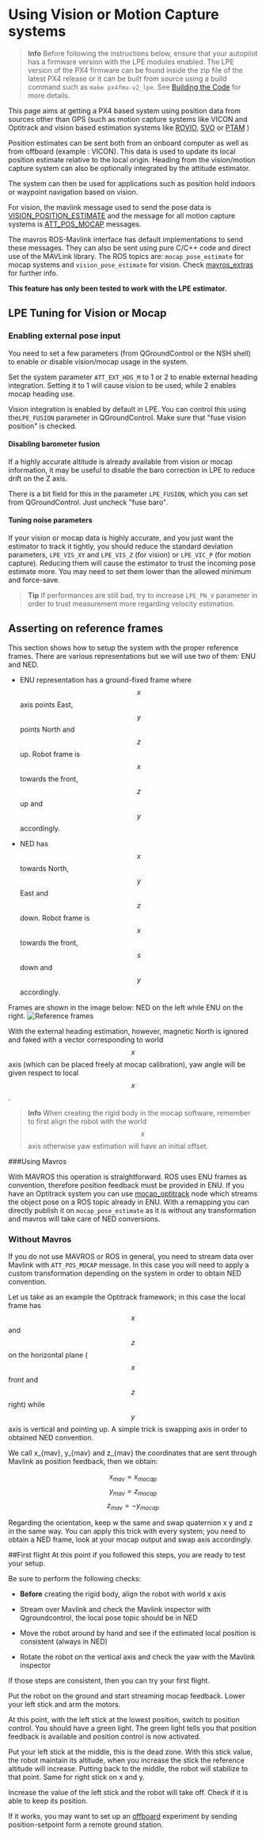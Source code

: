 # Using Vision or Motion Capture systems

> **Info** Before following the instructions below, ensure that your autopilot has a firmware version with the LPE modules enabled. The LPE version of the PX4 firmware can be found inside the zip file of the latest PX4 release or it can be built from source using a build command such as `make px4fmu-v2_lpe`. See [Building the Code](../setup/building_px4.md) for more details.

This page aims at getting a PX4 based system using position data from sources other than GPS (such as motion capture systems like VICON and Optitrack and vision based estimation systems like [ROVIO](https://github.com/ethz-asl/rovio), [SVO](https://github.com/uzh-rpg/rpg_svo) or [PTAM](https://github.com/ethz-asl/ethzasl_ptam) )

Position estimates can be sent both from an onboard computer as well as from offboard (example : VICON).  This data is used to update its local position estimate relative to the local origin. Heading from the vision/motion capture system can also be optionally integrated by the attitude estimator.

The system can then be used for applications such as position hold indoors or waypoint navigation based on vision.

For vision, the mavlink message used to send the pose data is [VISION_POSITION_ESTIMATE](http://mavlink.org/messages/common#VISION_POSITION_ESTIMATE) and the message for all motion capture systems is [ATT_POS_MOCAP](http://mavlink.org/messages/common#ATT_POS_MOCAP) messages.

The mavros ROS-Mavlink interface has default implementations to send these messages. They can also be sent using pure C/C++ code and direct use of the MAVLink library. The ROS topics are: `mocap_pose_estimate` for mocap systems and `vision_pose_estimate` for vision. Check [mavros_extras](http://wiki.ros.org/mavros_extras) for further info.

**This feature has only been tested to work with the LPE estimator.**

## LPE Tuning for Vision or Mocap

### Enabling external pose input
You need to set a few parameters (from QGroundControl or the NSH shell) to enable or disable vision/mocap usage in the system.

Set the system parameter `ATT_EXT_HDG_M` to 1 or 2 to enable external heading integration. Setting it to 1 will cause vision to be used, while 2 enables mocap heading use. 

Vision integration is enabled by default in LPE. You can control this using the`LPE_FUSION` parameter in QGroundControl. Make sure that "fuse vision position" is checked.

#### Disabling barometer fusion
If a highly accurate altitude is already available from vision or mocap information, it may be useful to disable the baro correction in LPE to reduce drift on the Z axis.

There is a bit field for this in the parameter `LPE_FUSION`, which you can set from QGroundControl. Just uncheck "fuse baro".

#### Tuning noise parameters

If your vision or mocap data is highly accurate, and you just want the estimator to track it tightly, you should reduce the standard deviation parameters, `LPE_VIS_XY` and `LPE_VIS_Z` (for vision) or `LPE_VIC_P` (for motion capture). Reducing them will cause the estimator to trust the incoming pose estimate more. You may need to set them lower than the allowed minimum and force-save. 

> **Tip** If performances are still bad, try to increase `LPE_PN_V` parameter in order to trust measurement more regarding velocity estimation.

## Asserting on reference frames
This section shows how to setup the system with the proper reference frames. There are various representations but we will use two of them: ENU and NED. 

* ENU representation has a ground-fixed frame where $$x$$ axis points East, $$y$$ points North and $$z$$ up. Robot frame is $$x$$ towards the front, $$z$$ up and $$y$$ accordingly.

* NED has $$x$$ towards North, $$y$$ East and $$z$$ down. Robot frame is $$x$$ towards the front, $$s$$ down and $$y$$ accordingly.

Frames are shown in the image below: NED on the left while ENU on the right.
![Reference frames](../../assets/lpe/ref_frames.png)

With the external heading estimation, however, magnetic North is ignored and faked with a vector corresponding to world $$x$$ axis (which can be placed freely at mocap calibration), yaw angle will be given respect to local $$x$$.

> **Info** When creating the rigid body in the mocap software, remember to first align the robot with the world $$x$$ axis otherwise yaw estimation will have an initial offset.

###Using Mavros

With MAVROS this operation is straightforward. ROS uses ENU frames as convention, therefore position feedback must be provided in ENU. If you have an Optitrack system you can use [mocap_optitrack](https://github.com/ros-drivers/mocap_optitrack) node which streams the object pose on a ROS topic already in ENU. With a remapping you can directly publish it on `mocap_pose_estimate` as it is without any transformation and mavros will take care of NED conversions.

### Without Mavros
If you do not use MAVROS or ROS in general, you need to stream data over Mavlink with `ATT_POS_MOCAP` message. In this case you will need to apply a custom transformation depending on the system in order to obtain NED convention.

Let us take as an example the Optitrack framework; in this case the local frame has $$x$$ and $$z$$ on the horizontal plane ($$x$$ front and $$z$$ right) while $$y$$ axis is vertical and pointing up. A simple trick is swapping axis in order to obtained NED convention. 

We call x_{mav}, y_{mav} and z_{mav} the coordinates that are sent through Mavlink as position feedback, then we obtain:

$$x_{mav} = x_{mocap}$$
$$y_{mav} = z_{mocap}$$
$$z_{mav} = - y_{mocap}$$

Regarding the orientation, keep w the same and swap quaternion x y and z in the same way. You can apply this trick with every system; you need to obtain a NED frame, look at your mocap output and swap axis accordingly.

##First flight
At this point if you followed this steps, you are ready to test your setup. 

Be sure to perform the following checks:

* **Before** creating the rigid body, align the robot with world x axis

* Stream over Mavlink and check the Mavlink inspector with Qgroundcontrol, the local pose topic should be in NED

* Move the robot around by hand and see if the estimated local position is consistent (always in NED)

* Rotate the robot on the vertical axis and check the yaw with the Mavlink inspector

If those steps are consistent, then you can try your first flight.

Put the robot on the ground and start streaming mocap feedback. Lower your left stick and arm the motors.

At this point, with the left stick at the lowest position, switch to position control. You should have a green light. The green light tells you that position feedback is available and position control is now activated. 

Put your left stick at the middle, this is the dead zone. With this stick value, the robot maintain its altitude, when you increase the stick the reference altitude will increase. Putting back to the middle, the robot will stabilize to that point. Same for right stick on x and y. 

Increase the value of the left stick and the robot will take off. Check if it is able to keep its position.

If it works, you may want to set up an [offboard](offboard_control.md) experiment by sending position-setpoint form a remote ground station.












